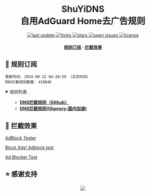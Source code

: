 <div align="center">
<h1 align="center">ShuYiDNS<br>自用AdGuard Home去广告规则</h1>
<p>
  <a href="https://github.com/zly8686/ShuYiDNS">
    <img src="https://img.shields.io/github/last-commit/zly8686/ShuYiDNSstyle=flat-square" alt="last update" />
  </a>
  <a href="zly8686/ShuYiDNS">
    <img src="https://img.shields.io/github/forks/zly8686/ShuYiDNS?style=flat-square" alt="forks" />
  </a>
  <a href="zly8686/ShuYiDNS">
    <img src="https://img.shields.io/github/stars/zly8686/ShuYiDNS?style=flat-square" alt="stars" />
  </a>
  <a href="zly8686/ShuYiDNS/issues/">
    <img src="https://img.shields.io/github/issues/zly8686/ShuYiDNS?style=flat-square" alt="open issues" />
  </a>
  <a href="zly8686/ShuYiDNS">
    <img src="https://img.shields.io/github/license/zly8686/ShuYiDNS?style=flat-square" alt="license" />
  </a>
</p>

<h4>
    <a href="#a">规则订阅</a>
  <span> · </span>
    <a href="#b">拦截效果</a>
  </h4>

</div>

<h2 id="a">🎯 规则订阅</h2>

```
更新时间: 2024-09-22 04:20:59 （北京时间） 
DNS拦截规则数量: 418846 
``` 
<details open>
<summary>规则列表</summary>
<ul>

- **[DNS拦截规则（Github）](https://raw.githubusercontent.com/zly8686/ShuYiDNS/master/dns.txt)**
- **[DNS拦截规则(Ghproxy-国内加速)](https://mirror.ghproxy.com/raw.githubusercontent.com/zly8686/ShuYiDNS/master/dns.txt)**

</ul>
</details>

<h2 id="b">🚫 拦截效果</h2>

[AdBlock Tester](https://adblock-tester.com)

[Block Ads! Adblock test](https://blockads.fivefilters.org/)

[Ad Blocker Test](https://d3ward.github.io/toolz/adblock.html)


## ⭐ 感谢支持
<p align='center'>
  <a href="https://github.com/zly8686/ShuYiDNS/stargazers">
    <img src="https://api.star-history.com/svg?repos=zly8686/ShuYiDNS&type=Date">
  </a>
</p>
